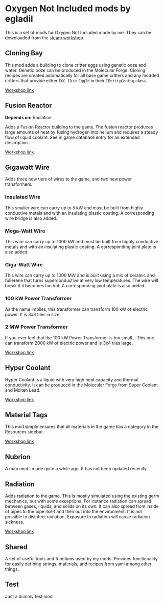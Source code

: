 # Oxygen Not Included mods by egladil
This is a set of mods for Oxygen Not Included made by me. They can be downloaded from the [steam workshop](https://steamcommunity.com/id/egladil/myworkshopfiles/?appid=457140).

## Cloning Bay
This mod adds a building to clone critter eggs using genetic ooze and water. Genetic ooze can be produced in the Molecular Forge.
Cloning recipes are created automatically for all base game critters and any modded critters that provide either `EGG_ID` or `EggId` in their `IEntityConfig` class.

[Workshop link](https://steamcommunity.com/sharedfiles/filedetails/?id=1953154411)

## Fusion Reactor
**Depends on:** Radiation

Adds a Fusion Reactor building to the game. The fusion reactor produces large amounts of heat by fusing hydrogen into helium and requires a steady flow of liquid coolant. See in game database entry for an extended description.

[Workshop link](https://steamcommunity.com/sharedfiles/filedetails/?id=1953154411)

## Gigawatt Wire
Adds three new tiers of wires to the game, and two new power transformers.

### Insulated Wire
This smaller wire can carry up to 5 kW and must be built from highly conductive metals and with an insulating plastic coating. A corresponding wire bridge is also added.

### Mega-Watt Wire
This wire can carry up to 1000 kW and must be built from highly conductive metals and with an insulating plastic coating. A corresponding joint plate is also added.

### Giga-Watt Wire
This wire can carry up to 1000 MW and is built using a mix of ceramic and fullerene that turns superconductive at very low temperatures. The wire will break if it becomes too hot. A corresponding joint plate is also added.

### 100 kW Power Transformer
As the name implies, this transformer can transform 100 kW of electric power. It is 3x3 tiles in size.

### 2 MW Power Transformer
If you ever feel that the 100 kW Power Transformer is too small... This one can transform 2000 kW of electric power and is 3x4 tiles large.

[Workshop link](https://steamcommunity.com/sharedfiles/filedetails/?id=1984954968)

## Hyper Coolant
Hyper Coolant is a liquid with very high heat capacity and thermal conductivity. It can be produced in the Molecular Forge from Super Coolant and Molten Lead.

[Workshop link](https://steamcommunity.com/sharedfiles/filedetails/?id=1953155433)

## Material Tags
This mod simply ensures that all materials in the game has a category in the Resources sidebar.

[Workshop link](https://steamcommunity.com/sharedfiles/filedetails/?id=1953156470)

## Nubrion
A map mod I made quite a while ago. It has not been updated recently.

## Radiation
Adds radiation to the game. This is mostly simulated using the existing germ mechanics, but with some exceptions. For instance radiation can spread between gases, liquids, and solids on its own. It can also spread from inside of pipes to the pipe itself and then out into the environment. It is not possible to disinfect radiation.
Exposure to radiation will cause radiation sickness.

[Workshop link](https://steamcommunity.com/sharedfiles/filedetails/?id=1953157233)

## Shared
A set of useful tools and functions used by my mods. Provides functionality for easily defining strings, materials, and recipes from yaml among other things.

## Test
Just a dummy test mod
